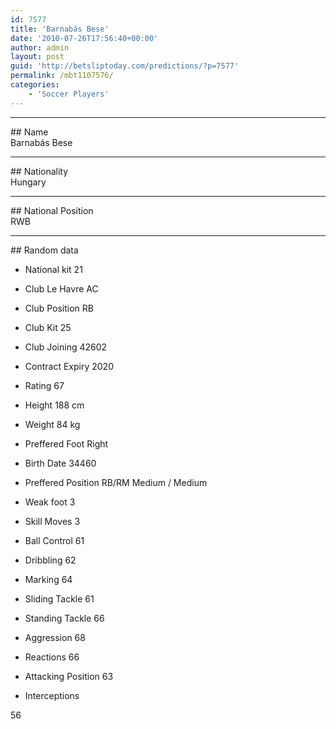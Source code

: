 ```yaml
---
id: 7577
title: 'Barnabás Bese'
date: '2010-07-26T17:56:40+00:00'
author: admin
layout: post
guid: 'http://betsliptoday.com/predictions/?p=7577'
permalink: /mbt1107576/
categories:
    - 'Soccer Players'
---
```


- - - - - -

\## Name  
 Barnabás Bese

- - - - - -

\## Nationality  
 Hungary

- - - - - -

\## National Position  
 RWB

- - - - - -

\## Random data

- National kit
 21

- Club
 Le Havre AC

- Club Position
 RB

- Club Kit
 25

- Club Joining
 42602

- Contract Expiry
 2020

- Rating
 67

- Height
 188 cm

- Weight
 84 kg

- Preffered Foot
 Right

- Birth Date
 34460

- Preffered Position
 RB/RM Medium / Medium

- Weak foot
 3

- Skill Moves
 3

- Ball Control
 61

- Dribbling
 62

- Marking
 64

- Sliding Tackle
 61

- Standing Tackle
 66

- Aggression
 68

- Reactions
 66

- Attacking Position
 63

- Interceptions

 56